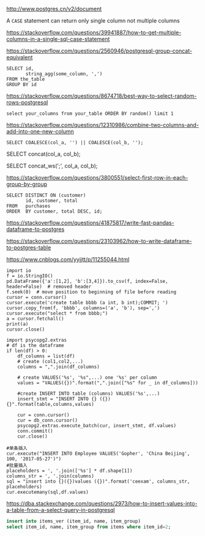 <http://www.postgres.cn/v2/document>











A `CASE` statement can return only single column not multiple columns

<https://stackoverflow.com/questions/39941887/how-to-get-multiple-columns-in-a-single-sql-case-statement>





<https://stackoverflow.com/questions/2560946/postgresql-group-concat-equivalent>

```
SELECT id, 
       string_agg(some_column, ',')
FROM the_table
GROUP BY id
```

<https://stackoverflow.com/questions/8674718/best-way-to-select-random-rows-postgresql>

```
select your_columns from your_table ORDER BY random() limit 1
```

<https://stackoverflow.com/questions/12310986/combine-two-columns-and-add-into-one-new-column>

```
SELECT COALESCE(col_a, '') || COALESCE(col_b, '');
```

  SELECT concat(col_a, col_b);

  SELECT concat_ws(';', col_a, col_b);

<https://stackoverflow.com/questions/3800551/select-first-row-in-each-group-by-group>

```
SELECT DISTINCT ON (customer)
       id, customer, total
FROM   purchases
ORDER  BY customer, total DESC, id;
```



<https://stackoverflow.com/questions/41875817/write-fast-pandas-dataframe-to-postgres>

<https://stackoverflow.com/questions/23103962/how-to-write-dataframe-to-postgres-table>

<https://www.cnblogs.com/yyjjtt/p/11255044.html>

```
import io
f = io.StringIO()
pd.DataFrame({'a':[1,2], 'b':[3,4]}).to_csv(f, index=False, header=False)  # removed header
f.seek(0)  # move position to beginning of file before reading
cursor = conn.cursor()
cursor.execute('create table bbbb (a int, b int);COMMIT; ')
cursor.copy_from(f, 'bbbb', columns=('a', 'b'), sep=',')
cursor.execute("select * from bbbb;")
a = cursor.fetchall()
print(a)
cursor.close()
```

```
import psycopg2.extras
# df is the dataframe
if len(df) > 0:
    df_columns = list(df)
    # create (col1,col2,...)
    columns = ",".join(df_columns)

    # create VALUES('%s', '%s",...) one '%s' per column
    values = "VALUES({})".format(",".join(["%s" for _ in df_columns])) 

    #create INSERT INTO table (columns) VALUES('%s',...)
    insert_stmt = "INSERT INTO {} ({}) {}".format(table,columns,values)

    cur = conn.cursor()
    cur = db_conn.cursor()
    psycopg2.extras.execute_batch(cur, insert_stmt, df.values)
    conn.commit()
    cur.close()
```

```
#单条插入
cur.execute("INSERT INTO Employee VALUES('Gopher', 'China Beijing', 100, '2017-05-27')")
#批量插入
placeholders = ', '.join(['%s'] * df.shape[1])
columns_str = ', '.join(columns)
sql = "insert into {}({})values ({})".format('ceexam', columns_str, placeholders)
cur.executemany(sql,df.values)
```

<https://dba.stackexchange.com/questions/2973/how-to-insert-values-into-a-table-from-a-select-query-in-postgresql>

```sql
insert into items_ver (item_id, name, item_group)
select item_id, name, item_group from items where item_id=2;
```










